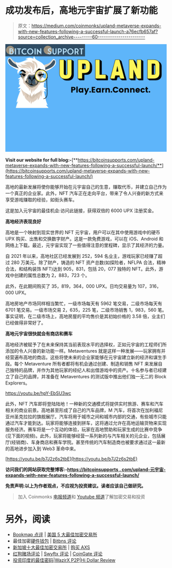 # 成功发布后，高地元宇宙扩展了新功能

> 原文：<https://medium.com/coinmonks/upland-metaverse-expands-with-new-features-following-a-successful-launch-a76ecfb657af?source=collection_archive---------60----------------------->

![](img/7b1e7e33da5e4a7bd736ec3c1854893d.png)

**Visit our website for full blog:-**[**https://bitcoinsupports.com/upland-metaverse-expands-with-new-features-following-a-successful-launch/**](https://bitcoinsupports.com/upland-metaverse-expands-with-new-features-following-a-successful-launch/)

高地的最新发展将使你能够开始在元宇宙自己的生意，赚取代币，并建立自己作为一个真正的企业家。此外，NFT 汽车正在走向平台，带来了令人兴奋的新方式来享受游戏赚取的经验，如街头赛车。

这是加入元宇宙的最佳机会:访问此链接，获得双倍的 6000 UPX 注册奖金。

**高地经济表现良好**

高地是一个映射到现实世界的 NFT 元宇宙，用户可以在其中使用游戏中的硬币 UPX 购买、出售和交换数字财产。这是一款免费游戏，可以在 iOS、Android 和网络上下载。最近，元宇宙实现了一些值得注意的里程碑，显示了其经济的力量。

自 2021 年以来，高地社区已经发展到 252，594 名业主，游戏玩家已经赚了超过 280 万美元。除了财产，铸造的 NFT 资产总数(如探险者，NFLPA 合法，精神合法，和结构装饰 NFT)达到 905，831，包括 20，077 独特的 NFT。此外，游戏中创建的属性总数为 2，883，723 个。

此外，在此期间购买了 35，819，364，000 UPX。日均交易量为 107，316，000 UPX。

高地房地产市场同样相当繁忙，一级市场每天有 5962 笔交易，二级市场每天有 6701 笔交易。一级市场交易 2，635，225 笔，二级市场销售 1，983，560 笔。事实证明，在二级市场上，高地房屋的平均售价是其初始价格的 3.58 倍，业主们已经做得非常好了。

**高地元宇宙很快就会有商店和赛车**

高地经济被赋予了在未来保持其当前表现水平的选择权，正如元宇宙的工程师们所添加的令人兴奋的新功能一样。Metaventures 就是这样一种发展——玩家拥有并经营遍布高地的商店。这些将使未来的企业家能够在元宇宙建立新的经济和谋生手段。每个 Metaventure 所有者都将有机会通过创建、制造和销售 NFT 来发展自己独特的品牌，并作为其他玩家的经纪人和出借游戏中的资产。十名参与者已经建立了自己的品牌，并准备在 Metaventures 的测试版中推出他们独一无二的 Block Explorers。

https://youtu.be/hpY-EbSU3wc

此外，NFT 汽车即将登陆陆地！一种新的交通模式将提供实时旅游、赛车和汽车相关的商业前景。高地甚至形成了自己的汽车品牌，M 汽车，将首次在加利福尼亚州圣克拉拉的旗舰展厅。汽车将用于城市之间和城市内部的交通，有些城市只能通过汽车才能到达。玩家将能够连接到拼车，这将通过允许在高地运输货物来实现服务经济。赛车将是一个互动的体验，玩家在高地赞助和玩家生成的比赛中竞争(见下面的视频)。此外，玩家将能够经营一系列新的与汽车相关的元企业，包括展厅(经销商)、车身商店和赛车学院。甚至传统的汽车制造商也被要求通过这一最新的高地进步加入到 Web3 革命中来。

[https://youtu.be/b7J2z6s2tbE](https://youtu.be/b7J2z6s2tbE)

**访问我们的网站获取完整博客:-**[**https://bitcoinsupports . com/upland-元宇宙-expands-with-new-features-following-a-successful-launch/**](https://bitcoinsupports.com/upland-metaverse-expands-with-new-features-following-a-successful-launch/)

**免责声明:以上为作者观点，不应视为投资建议。读者应该自己做研究。**

> 加入 Coinmonks [电报频道](https://t.me/coincodecap)和 [Youtube 频道](https://www.youtube.com/c/coinmonks/videos)了解加密交易和投资

# 另外，阅读

*   [Bookmap 点评](https://coincodecap.com/bookmap-review-2021-best-trading-software) | [美国 5 大最佳加密交易所](https://coincodecap.com/crypto-exchange-usa)
*   最佳加密[硬件钱包](/coinmonks/hardware-wallets-dfa1211730c6) | [Bitbns 评论](/coinmonks/bitbns-review-38256a07e161)
*   [新加坡十大最佳加密交易所](https://coincodecap.com/crypto-exchange-in-singapore) | [购买 AXS](https://coincodecap.com/buy-axs-token)
*   [红狗赌场评论](https://coincodecap.com/red-dog-casino-review) | [Swyftx 评论](https://coincodecap.com/swyftx-review) | [CoinGate 评论](https://coincodecap.com/coingate-review)
*   [投资印度的最佳密码](https://coincodecap.com/best-crypto-to-invest-in-india-in-2021)|[WazirX P2P](https://coincodecap.com/wazirx-p2p)|[Hi Dollar Review](https://coincodecap.com/hi-dollar-review)
